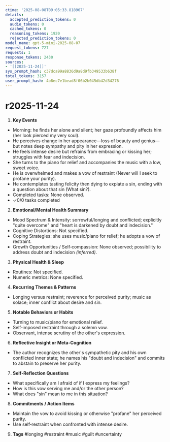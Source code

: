 ```yaml
---
ctime: '2025-08-08T09:05:33.818967'
details:
  accepted_prediction_tokens: 0
  audio_tokens: 0
  cached_tokens: 0
  reasoning_tokens: 1920
  rejected_prediction_tokens: 0
model_name: gpt-5-mini-2025-08-07
request_tokens: 727
requests: 1
response_tokens: 2430
sources:
- '[[2025-11-24]]'
sys_prompt_hash: c37dca99a8836d9a8d9fb349533b638f
total_tokens: 3157
user_prompt_hash: 4b8ec7e1bead8f06b2b045db42d34276
---
```

# r2025-11-24

1. **Key Events**
- Morning: he finds her alone and silent; her gaze profoundly affects him (her look pierced my very soul).
- He perceives change in her appearance—loss of beauty and genius—but notes deep sympathy and pity in her expression.
- He feels intense desire but refrains from embracing or kissing her; struggles with fear and indecision.
- She turns to the piano for relief and accompanies the music with a low, sweet voice.
- He is overwhelmed and makes a vow of restraint (Never will I seek to profane your purity).
- He contemplates tasting felicity then dying to expiate a sin, ending with a question about that sin (What sin?).
- Completed tasks: None observed.
- ✓0/0 tasks completed

2. **Emotional/Mental Health Summary**
- Mood Spectrum & Intensity: sorrowful/longing and conflicted; explicitly "quite overcome" and "heart is darkened by doubt and indecision."
- Cognitive Distortions: Not specified.
- Coping Strategies: she uses music/piano for relief; he adopts a vow of restraint.
- Growth Opportunities / Self‑compassion: None observed; possibility to address doubt and indecision *(inferred)*.

3. **Physical Health & Sleep**
- Routines: Not specified.
- Numeric metrics: None specified.

4. **Recurring Themes & Patterns**
- Longing versus restraint; reverence for perceived purity; music as solace; inner conflict about desire and sin.

5. **Notable Behaviors or Habits**
- Turning to music/piano for emotional relief.
- Self‑imposed restraint through a solemn vow.
- Observant, intense scrutiny of the other's expression.

6. **Reflective Insight or Meta‑Cognition**
- The author recognizes the other's sympathetic pity and his own conflicted inner state; he names his "doubt and indecision" and commits to abstain to preserve her purity.

7. **Self‑Reflection Questions**
- What specifically am I afraid of if I express my feelings?
- How is this vow serving me and/or the other person?
- What does "sin" mean to me in this situation?

8. **Commitments / Action Items**
- Maintain the vow to avoid kissing or otherwise "profane" her perceived purity.
- Use self‑restraint when confronted with intense desire.

9. **Tags**
#longing #restraint #music #guilt #uncertainty